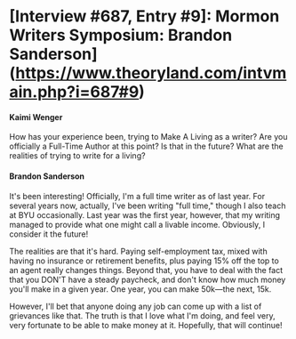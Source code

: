 # [Interview #687, Entry #9]: Mormon Writers Symposium: Brandon Sanderson](https://www.theoryland.com/intvmain.php?i=687#9)

#### Kaimi Wenger

How has your experience been, trying to Make A Living as a writer? Are you officially a Full-Time Author at this point? Is that in the future? What are the realities of trying to write for a living?

#### Brandon Sanderson

It's been interesting! Officially, I'm a full time writer as of last year. For several years now, actually, I've been writing "full time," though I also teach at BYU occasionally. Last year was the first year, however, that my writing managed to provide what one might call a livable income. Obviously, I consider it the future!

The realities are that it's hard. Paying self-employment tax, mixed with having no insurance or retirement benefits, plus paying 15% off the top to an agent really changes things. Beyond that, you have to deal with the fact that you DON'T have a steady paycheck, and don't know how much money you'll make in a given year. One year, you can make 50k—the next, 15k.

However, I'll bet that anyone doing any job can come up with a list of grievances like that. The truth is that I love what I'm doing, and feel very, very fortunate to be able to make money at it. Hopefully, that will continue!

